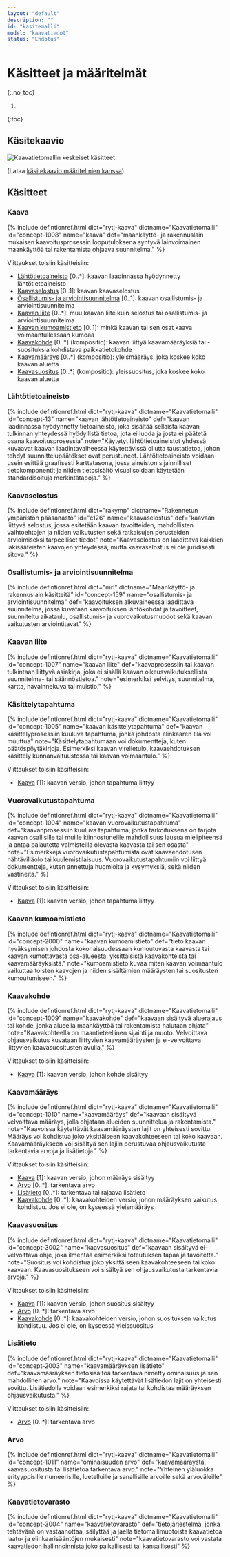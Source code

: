 ```yaml
---
layout: "default"
description: ""
id: "kasitemalli"
model: "kaavatiedot"
status: "Ehdotus"
---
```

# Käsitteet ja määritelmät
{:.no_toc}

1. 
{:toc}

## Käsitekaavio
![Kaavatietomallin keskeiset käsitteet](kaavan-kasitemalli.png "Kaavatietomallin keskeiset käsitteet")

(Lataa [käsitekaavio määritelmien kanssa](kaavan-kasitemalli-maaritelmat.png))

## Käsitteet
### Kaava
{% include defintionref.html dict="rytj-kaava" dictname="Kaavatietomalli" id="concept-1008" name="kaava" def="maankäyttö- ja rakennuslain mukaisen kaavoitusprosessin lopputuloksena syntyvä lainvoimainen maankäyttöä tai rakentamista ohjaava suunnitelma." %}

Viittaukset toisiin käsitteisiin:
* [Lähtötietoaineisto](#lähtötietoaineisto) [0..*]: kaavan laadinnassa hyödynnetty lähtötietoaineisto
* [Kaavaselostus](#kaavaselostus) [0..1]: kaavan kaavaselostus
* [Osallistumis- ja arviointisuunnitelma](#osallistumis--ja-arviointisuunnitelma) [0..1]: kaavan osallistumis- ja arviointisuunnitelma
* [Kaavan liite](#kaavan-liite) [0..*]: muu kaavan liite kuin selostus tai osallistumis- ja arviointisuunnitelma
* [Kaavan kumoamistieto](#kaavan-kumoamistieto) [0..1]: minkä kaavan tai sen osat kaava voimaantullessaan kumoaa
* [Kaavakohde](#kaavakohde) [0..*] (kompositio): kaavan liittyä kaavamääräyksiä tai -suosituksia kohdistava paikkatietokohde
* [Kaavamääräys](#kaavamääräys) [0..*] (kompositio): yleismääräys, joka koskee koko kaavan aluetta
* [Kaavasuositus](#kaavasuositus) [0..*] (kompositio): yleissuositus, joka koskee koko kaavan aluetta


### Lähtötietoaineisto
{% include defintionref.html dict="rytj-kaava" dictname="Kaavatietomalli" id="concept-13" name="kaavan lähtötietoaineisto" def="kaavan laadinnassa hyödynnetty tietoaineisto, joka sisältää sellaista kaavan tulkinnan yhteydessä hyödyllistä tietoa, jota ei luoda ja josta ei päätetä osana kaavoitusprosessia" note="Käytetyt lähtötietoaineistot yhdessä kuvaavat kaavan laadintavaiheessa käytettävissä ollutta taustatietoa, johon tehdyt suunnittelupäätökset ovat perustuneet.
Lähtötietoaineisto voidaan usein esittää graafisesti karttatasona, jossa aineiston sijainnilliset tietokomponentit ja niiden tietosisältö visualisoidaan käytetään standardisoituja merkintätapoja." %}


### Kaavaselostus
{% include defintionref.html dict="rakymp" dictname="Rakennetun ympäristön pääsanasto" id="c126" name="kaavaselostus" def="kaavaan liittyvä selostus, jossa esitetään kaavan tavoitteiden, mahdollisten vaihtoehtojen ja niiden vaikutusten sekä ratkaisujen perusteiden arvioimiseksi tarpeelliset tiedot" note="Kaavaselostus on laadittava kaikkien lakisääteisten kaavojen yhteydessä, mutta kaavaselostus ei ole juridisesti sitova." %}

### Osallistumis- ja arviointisuunnitelma
{% include defintionref.html dict="mrl" dictname="Maankäyttö- ja rakennuslain käsitteitä" id="concept-159" name="osallistumis- ja arviointisuunnitelma" def="kaavoituksen alkuvaiheessa laadittava suunnitelma, jossa kuvataan kaavoituksen lähtökohdat ja tavoitteet, suunniteltu aikataulu, osallistumis- ja vuorovaikutusmuodot sekä kaavan vaikutusten arviointitavat" %}

### Kaavan liite
{% include defintionref.html dict="rytj-kaava" dictname="Kaavatietomalli" id="concept-1007" name="kaavan liite" def="kaavaprosessiin tai kaavan tulkintaan liittyvä asiakirja, joka ei sisällä kaavan oikeusvaikutuksellista suunnitelma- tai säännöstietoa." note="esimerkiksi selvitys, suunnitelma, kartta, havainnekuva tai muistio." %}

### Käsittelytapahtuma
{% include defintionref.html dict="rytj-kaava" dictname="Kaavatietomalli" id="concept-1005" name="kaavan käsittelytapahtuma" def="kaavan käsittelyprosessiin kuuluva tapahtuma, jonka johdosta elinkaaren tila voi muuttua" note="Käsittelytapahtumaan voi dokumentteja, kuten päätöspöytäkirjoja. Esimerkiksi kaavan virelletulo, kaavaehdotuksen käsittely kunnanvaltuustossa tai kaavan voimaantulo." %}

Viittaukset toisiin käsitteisiin:
* [Kaava](#kaava) [1]: kaavan versio, johon tapahtuma liittyy

### Vuorovaikutustapahtuma
{% include defintionref.html dict="rytj-kaava" dictname="Kaavatietomalli" id="concept-1004" name="kaavan vuorovaikutustapahtuma" def="kaavanprosessiin kuuluva tapahtuma, jonka tarkoituksena on tarjota kaavan osallisille tai muille kiinnostuneille mahdollisuus lausua mielipiteensä ja antaa palautetta valmisteilla olevasta kaavasta tai sen osasta" note="Esimerkkejä vuorovaikutustapahtumista ovat kaavaehdotusen nähtävilläolo tai kuulemistilaisuus. Vuorovaikutustapahtumiin voi liittyä dokumentteja, kuten annettuja huomioita ja kysymyksiä, sekä niiden vastineita." %}

Viittaukset toisiin käsitteisiin:
* [Kaava](#kaava) [1]: kaavan versio, johon tapahtuma liittyy

### Kaavan kumoamistieto
{% include defintionref.html dict="rytj-kaava" dictname="Kaavatietomalli" id="concept-2000" name="kaavan kumoamistieto" def="tieto kaavan hyväksymisen johdosta kokonaisuudessaan kumoutuvasta kaavasta tai kaavan kumottavasta osa-alueesta, yksittäisistä kaavakohteista tai kaavamääräyksistä." note="kumoamistieto kuvaa miten kaavan voimaantulo vaikuttaa toisten kaavojen ja niiden sisältämien määräysten tai suositusten kumoutumiseen." %}

### Kaavakohde
{% include defintionref.html dict="rytj-kaava" dictname="Kaavatietomalli" id="concept-1009" name="kaavakohde" def="kaavaan sisältyvä aluerajaus tai kohde, jonka alueella maankäyttöä tai rakentamista halutaan ohjata" note="Kaavakohteella on maantieteellinen sijainti ja muoto. Velvoittava ohjausvaikutus kuvataan liittyvien kaavamääräysten ja ei-velvoittava liittyvien kaavasuositusten avulla." %}

Viittaukset toisiin käsitteisiin:
* [Kaava](#kaava) [1]: kaavan versio, johon kohde sisältyy

### Kaavamääräys
{% include defintionref.html dict="rytj-kaava" dictname="Kaavatietomalli" id="concept-1010" name="kaavamääräys" def="kaavaan sisältyvä velvoittava määräys, jolla ohjataan alueiden suunnittelua ja rakentamista." note="Kaavoissa käytettävät kaavamääräysten lajit on yhteisesti sovittu. Määräys voi kohdistua joko yksittäiseen kaavakohteeseen tai koko kaavaan. Kaavamääräykseen voi sisältyä sen lajiin perustuvaa ohjausvaikutusta tarkentavia arvoja ja lisätietoja." %}

Viittaukset toisiin käsitteisiin:
* [Kaava](#kaava) [1]: kaavan versio, johon määräys sisältyy
* [Arvo](#arvo) [0..*]: tarkentava arvo
* [Lisätieto](#lisätieto) [0..*]: tarkentava tai rajaava lisätieto
* [Kaavakohde](#kaavakohde) [0..*]: kaavakohteiden versio, johon määräyksen vaikutus kohdistuu. Jos ei ole, on kyseessä yleismääräys

### Kaavasuositus
{% include defintionref.html dict="rytj-kaava" dictname="Kaavatietomalli" id="concept-3002" name="kaavasuositus" def="kaavaan sisältyvä ei-velvoittava ohje, joka ilmentää esimerkiksi toteutuksen tapaa ja tavoitetta." note="Suositus voi kohdistua joko yksittäiseen kaavakohteeseen tai koko kaavaan. Kaavasuositukseen voi sisältyä sen ohjausvaikutusta tarkentavia arvoja." %}

Viittaukset toisiin käsitteisiin:
* [Kaava](#kaava) [1]: kaavan versio, johon suositus sisältyy
* [Arvo](#arvo) [0..*]: tarkentava arvo
* [Kaavakohde](#kaavakohde) [0..*]: kaavakohteiden versio, johon suosituksen vaikutus kohdistuu. Jos ei ole, on kyseessä yleissuositus


### Lisätieto
{% include defintionref.html dict="rytj-kaava" dictname="Kaavatietomalli" id="concept-2003" name="kaavamääräyksen lisätieto" def="kaavamääräyksen tietosisältöä tarkentava nimetty ominaisuus ja sen mahdollinen arvo." note="Kaavoissa käytettävät lisätiedon lajit on yhteisesti sovittu. Lisätiedolla voidaan esimerkiksi rajata tai kohdistaa määräyksen ohjausvaikutusta." %}

Viittaukset toisiin käsitteisiin:
* [Arvo](#arvo) [0..*]: tarkentava arvo

### Arvo
{% include defintionref.html dict="rytj-kaava" dictname="Kaavatietomalli" id="concept-1011" name="ominaisuuden arvo" def="kaavamääräystä, kaavasuositusta tai lisätietoa tarkentava arvo." note="Yhteinen yläluokka erityyppisille numeerisille, luetelluille ja sanallisille arvoille sekä arvoväleille" %}

### Kaavatietovarasto
{% include defintionref.html dict="rytj-kaava" dictname="Kaavatietomalli" id="concept-3004" name="kaavatietovarasto" def="tietojärjestelmä, jonka tehtävänä on vastaanottaa, säilyttää ja jaella tietomallimuotoista kaavatietoa laatu- ja elinkaarisääntöjen mukaisesti" note="kaavatietovarasto voi vastata kaavatiedon hallinnoinnista joko paikallisesti tai kansallisesti" %}

